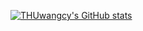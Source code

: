 <!--
[![THUwangcy's GitHub stats](https://github-readme-stats.vercel.app/api?username=THUwangcy&show_icons=true&hide=issues,contribs&title_color=abd200&icon_color=79ff97&text_color=9f9f9f&bg_color=151515)](https://github.com/anuraghazra/github-readme-stats)
-->
[![THUwangcy's GitHub stats](https://github-readme-stats.vercel.app/api?username=THUwangcy&show_icons=true&hide=issues,contribs&title_color=fff&icon_color=79ff97&text_color=9f9f9f&bg_color=151515)](https://github.com/anuraghazra/github-readme-stats)

<!--
**THUwangcy/THUwangcy** is a ✨ _special_ ✨ repository because its `README.md` (this file) appears on your GitHub profile.

Here are some ideas to get you started:

- 🔭 I’m currently working on ...
- 🌱 I’m currently learning ...
- 👯 I’m looking to collaborate on ...
- 🤔 I’m looking for help with ...
- 💬 Ask me about ...
- 📫 How to reach me: ...
- 😄 Pronouns: ...
- ⚡ Fun fact: ...
-->
